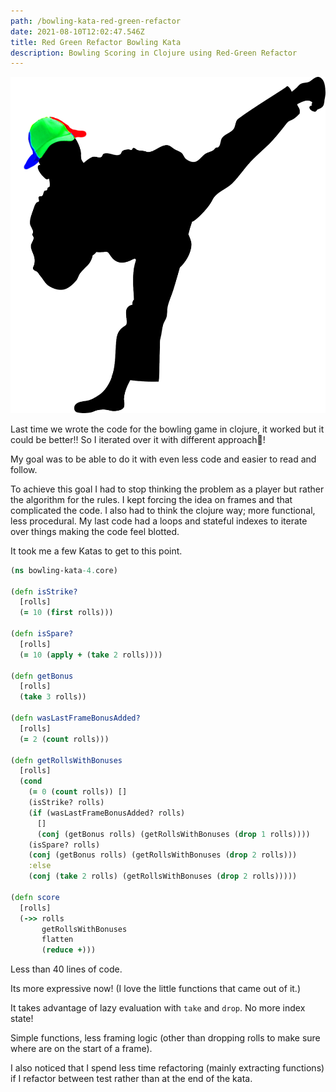 ```yaml
---
path: /bowling-kata-red-green-refactor
date: 2021-08-10T12:02:47.546Z
title: Red Green Refactor Bowling Kata
description: Bowling Scoring in Clojure using Red-Green Refactor
---
```

![Bowling Kata](../assets/red-green-refactor-kata.png)

Last time we wrote the code for the bowling game in clojure, it worked but it could be better!!
So I iterated over it with different approach🎳! 

My goal was to be able to do it with even less code and easier to read and follow.

To achieve this goal I had to stop thinking the problem as a player but rather the algorithm for the rules.
I kept forcing the idea on frames and that complicated the code. 
I also had to think the clojure way; more functional, less procedural. My last code had a loops and stateful indexes to iterate over things making the code feel blotted. 

It took me a few Katas to get to this point. 

```clojure
(ns bowling-kata-4.core)

(defn isStrike?
  [rolls]
  (= 10 (first rolls)))

(defn isSpare?
  [rolls]
  (= 10 (apply + (take 2 rolls))))

(defn getBonus
  [rolls]
  (take 3 rolls))

(defn wasLastFrameBonusAdded?
  [rolls]
  (= 2 (count rolls)))

(defn getRollsWithBonuses
  [rolls]
  (cond
    (= 0 (count rolls)) []
    (isStrike? rolls)
    (if (wasLastFrameBonusAdded? rolls)
      []
      (conj (getBonus rolls) (getRollsWithBonuses (drop 1 rolls))))
    (isSpare? rolls)
    (conj (getBonus rolls) (getRollsWithBonuses (drop 2 rolls)))
    :else
    (conj (take 2 rolls) (getRollsWithBonuses (drop 2 rolls)))))

(defn score
  [rolls]
  (->> rolls
       getRollsWithBonuses
       flatten
       (reduce +)))
```

Less than 40 lines of code. 

Its more expressive now! (I love the little functions that came out of it.)

It takes advantage of lazy evaluation with `take` and `drop`. No more index state!

Simple functions, less framing logic (other than dropping rolls to make sure where are on the start of a frame).

I also noticed that I spend less time refactoring (mainly extracting functions) if I refactor between test rather than at the end of the kata.